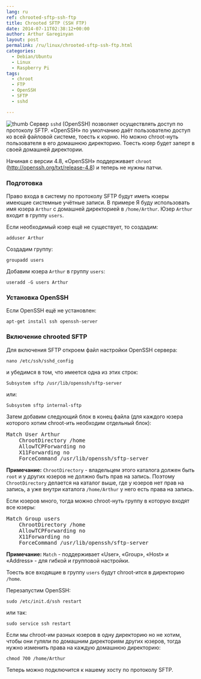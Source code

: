 ```yaml
---
lang: ru
ref: chrooted-sftp-ssh-ftp
title: Chrooted SFTP (SSH FTP)
date: 2014-07-11T02:38:12+00:00
author: Arthur Gareginyan
layout: post
permalink: /ru/linux/chrooted-sftp-ssh-ftp.html
categories:
  - Debian/Ubuntu
  - Linux
  - Raspberry Pi
tags:
  - chroot
  - FTP
  - OpenSSH
  - SFTP
  - sshd

---
```


![thumb]()
Сервер `sshd` (OpenSSH) позволяет осуществлять доступ по протоколу SFTP. «OpenSSH» по умолчанию даёт пользователю доступ ко всей файловой системе, тоесть к корню. Но можно chroot-нуть пользователя в его домашнюю директорию. Тоесть юзер будет заперт в своей домашней директории.
 

Начиная с версии 4.8, «OpenSSH» поддерживает `chroot` (http://openssh.org/txt/release-4.8) и теперь не нужны патчи.


### Подготовка

Право входа в систему по протоколу SFTP будут иметь юзеры имеющие системные учётные записи. В примере Я буду использовать имя юзера `Arthur` с домашней директорией в `/home/Arthur`. Юзер `Arthur` входит в группу `users`.

Если необходимый юзер ещё не существует, то создадим:

```
adduser Arthur
```

Создадим группу:

```
groupadd users
```

Добавим юзера `Arthur` в группу `users`:

```
useradd -G users Arthur
```


### Установка OpenSSH

Если OpenSSH ещё не установлен:

```
apt-get install ssh openssh-server
```


### Включение chrooted SFTP

Для включения SFTP откроем файл настройки OpenSSH сервера:

```
nano /etc/ssh/sshd_config
```

и убедимся в том, что имеется одна из этих строк:

```
Subsystem sftp /usr/lib/openssh/sftp-server
```

или:

```
Subsystem sftp internal-sftp
```

Затем добавим следующий блок в конец файла (для каждого юзера которого хотим chroot-ить необходим отдельный блок):

<pre>
Match User Arthur
    ChrootDirectory /home
    AllowTCPForwarding no
    X11Forwarding no
    ForceCommand /usr/lib/openssh/sftp-server
</pre>

**Примечание:**
`ChrootDirectory` - владельцем этого каталога должен быть `root` и у других юзеров не должно быть прав на запись. Поэтому `ChrootDirectory` делается на каталог выше, где у юзеров нет прав на запись, а уже внутри каталога `/home/Arthur` у него есть права на запись.

Если юзеров много, тогда можно chroot-нуть группу в которую входят все юзеры:

<pre>
Match Group users
    ChrootDirectory /home
    AllowTCPForwarding no
    X11Forwarding no
    ForceCommand /usr/lib/openssh/sftp-server
</pre>

**Примечание:**
`Match` - поддерживает «User», «Group», «Host» и «Address» - для гибкой и групповой настройки.

Тоесть все входящие в группу `users` будут chroot-ится в директорию `/home`.

Перезапустим OpenSSH:

```
sudo /etc/init.d/ssh restart
```

или так:

```
sudo service ssh restart
```

Если мы chroot-им разных юзеров в одну директорию но не хотим, чтобы они гуляли по домашним директориям других юзеров, тогда нужно изменить права на каждую домашнюю директорию:

```
chmod 700 /home/Arthur
```

Теперь можно подключится к нашему хосту по протоколу SFTP.

